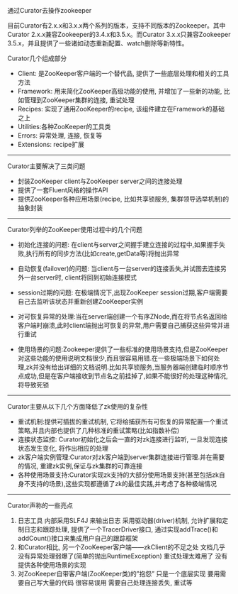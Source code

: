 通过Curator去操作zookeeper

目前Curator有2.x.x和3.x.x两个系列的版本，支持不同版本的Zookeeper。其中Curator 2.x.x兼容Zookeeper的3.4.x和3.5.x。而Curator 3.x.x只兼容Zookeeper 3.5.x，并且提供了一些诸如动态重新配置、watch删除等新特性。


Curator几个组成部分
+ Client: 是ZooKeeper客户端的一个替代品, 提供了一些底层处理和相关的工具方法
+ Framework: 用来简化ZooKeeper高级功能的使用, 并增加了一些新的功能, 比如管理到ZooKeeper集群的连接, 重试处理
+ Recipes: 实现了通用ZooKeeper的recipe, 该组件建立在Framework的基础之上
+ Utilities:各种ZooKeeper的工具类
+ Errors: 异常处理, 连接, 恢复等
+ Extensions: recipe扩展

------------------------------------
Curator主要解决了三类问题

+ 封装ZooKeeper client与ZooKeeper server之间的连接处理
+ 提供了一套Fluent风格的操作API
+ 提供ZooKeeper各种应用场景(recipe, 比如共享锁服务, 集群领导选举机制)的抽象封装


-----------------------------------------
Curator列举的ZooKeeper使用过程中的几个问题

- 初始化连接的问题: 
在client与server之间握手建立连接的过程中,如果握手失败,执行所有的同步方法(比如create,getData等)将抛出异常

- 自动恢复(failover)的问题: 当client与一台server的连接丢失,并试图去连接另外一台server时, 
client将回到初始连接模式

- session过期的问题: 在极端情况下,出现ZooKeeper 
session过期,客户端需要自己去监听该状态并重新创建ZooKeeper实例

- 对可恢复异常的处理:当在server端创建一个有序ZNode,而在将节点名返回给客户端时崩溃,此时client端抛出可恢复的异常,用户需要自己捕获这些异常并进行重试

- 使用场景的问题:Zookeeper提供了一些标准的使用场景支持,但是ZooKeeper对这些功能的使用说明文档很少,而且很容易用错.在一些极端场景下如何处理,zk并没有给出详细的文档说明.比如共享锁服务,当服务器端创建临时顺序节点成功,但是在客户端接收到节点名之前挂掉了,如果不能很好的处理这种情况,将导致死锁



-----------------------------------

Curator主要从以下几个方面降低了zk使用的复杂性

- 重试机制:提供可插拔的重试机制, 它将给捕获所有可恢复的异常配置一个重试策略,并且内部也提供了几种标准的重试策略(比如指数补偿)
- 连接状态监控: Curator初始化之后会一直的对zk连接进行监听, 一旦发现连接状态发生变化, 将作出相应的处理
- zk客户端实例管理:Curator对zk客户端到server集群连接进行管理.并在需要的情况, 重建zk实例,保证与zk集群的可靠连接
- 各种使用场景支持:Curator实现zk支持的大部分使用场景支持(甚至包括zk自身不支持的场景),这些实现都遵循了zk的最佳实践,并考虑了各种极端情况


------------------------------------
Curator声称的一些亮点

1. 日志工具 
内部采用SLF4J 来输出日志 采用驱动器(driver)机制, 允许扩展和定制日志和跟踪处理, 
提供了一个TracerDriver接口, 通过实现addTrace()和addCount()接口来集成用户自己的跟踪框架
2. 和Curator相比, 另一个ZooKeeper客户端——zkClient的不足之处 
文档几乎没有异常处理弱爆了(简单的抛出RuntimeException) 重试处理太难用了 没有提供各种使用场景的实现
3. 对ZooKeeper自带客户端(ZooKeeper类)的”抱怨” 只是一个底层实现 要用需要自己写大量的代码 很容易误用 
需要自己处理连接丢失, 重试等
